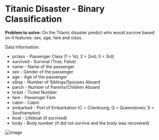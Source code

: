 # Titanic Disaster - Binary Classification

**Problem to solve:** On the Titanic disaster predict who would survive based on 4 features: sex, age, fare and class.

Data Information:

- pclass - Passenger Class (1 = 1st; 2 = 2nd; 3 = 3rd)
- survived - Survival (True, False)
- name - Name of the passenger
- sex - Gender of the passenger
- age - Age of the passenger
- sibsp - Number of Siblings/Spouses Aboard
- parch - Number of Parents/Children Aboard
- ticket - Ticket Number
- fare - Passenger Fare
- cabin - Cabin
- embarked - Port of Embarkation (C = Cherbourg; Q = Queenstown; S = Southampton)
- boat - Lifeboat (if survived)
- body - Body number (if did not survive and the body was recovered)

![image](https://user-images.githubusercontent.com/102191236/184997653-0381312c-4351-4a55-82bb-77fbd0f5930b.png)

